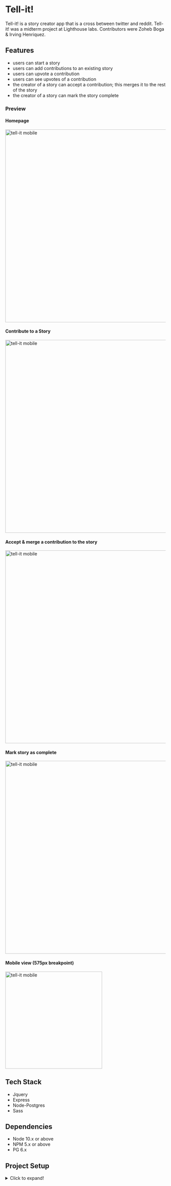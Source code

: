 # Tell-it!

Tell-it! is a story creator app that is a cross between twitter and reddit. Tell-it! was a midterm project at Lighthouse labs. Contributors were Zoheb Boga & Irving Henriquez.

## Features

 - users can start a story
 - users can add contributions to an existing story
 - users can upvote a contribution
 - users can see upvotes of a contribution
 - the creator of a story can accept a contribution; this merges it to the rest of the story
 - the creator of a story can mark the story complete

### Preview 

#### Homepage
<img width="604" alt="tell-it mobile" src="https://user-images.githubusercontent.com/69181038/120903829-6f129100-c616-11eb-9d89-c82d2e116d41.png">


#### Contribute to a Story
<img width="604" alt="tell-it mobile" src="https://user-images.githubusercontent.com/69181038/120903817-5b672a80-c616-11eb-9333-6ffb75c503eb.png">

#### Accept & merge a contribution to the story
<img width="604" alt="tell-it mobile" src="https://user-images.githubusercontent.com/69181038/120903799-3f638900-c616-11eb-9ffd-aa24e6284dee.png">


#### Mark story as complete
<img width="604" alt="tell-it mobile" src="https://user-images.githubusercontent.com/69181038/120903775-222eba80-c616-11eb-8e81-67d55c00670f.png">

#### Mobile view (575px breakpoint)
<img width="304" alt="tell-it mobile" src="https://user-images.githubusercontent.com/69181038/120903753-fc091a80-c615-11eb-8e97-a3ba0dc6f99b.png">

## Tech Stack

- Jquery
- Express
- Node-Postgres
- Sass


## Dependencies

- Node 10.x or above
- NPM 5.x or above
- PG 6.x
## Project Setup
<details>
  <summary>Click to expand!</summary>
  
  ## Project Setup

The following steps are only for _one_ of the group members to perform.

1. Create your own copy of this repo using the `Use This Template` button, ideally using the name of your project. The repo should be marked Public
2. Verify that the skeleton code now shows up in your repo on GitHub, you should be automatically redirected
3. Clone your copy of the repo to your dev machine
4. Add your team members as collaborators to the project so that they can push to this repo
5. Let your team members know the repo URL so that they use the same repo (they should _not_ create a copy/fork of this repo since that will add additional workflow complexity to the project)


## Getting Started

1. Create the `.env` by using `.env.example` as a reference: `cp .env.example .env`
2. Update the .env file with your correct local information 
  - username: `labber` 
  - password: `labber` 
  - database: `midterm`
3. Install dependencies: `npm i`
4. Fix to binaries for sass: `npm rebuild node-sass`
5. Reset database: `npm run db:reset`
  - Check the db folder to see what gets created and seeded in the SDB
7. Run the server: `npm run local`
  - Note: nodemon is used, so you should not have to restart your server
8. Visit `http://localhost:8080/`

## Warnings & Tips

- Do not edit the `layout.css` file directly, it is auto-generated by `layout.scss`
- Split routes into their own resource-based file names, as demonstrated with `users.js` and `widgets.js`
- Split database schema (table definitions) and seeds (inserts) into separate files, one per table. See `db` folder for pre-populated examples. 
- Use the `npm run db:reset` command each time there is a change to the database schema or seeds. 
  - It runs through each of the files, in order, and executes them against the database. 
  - Note: you will lose all newly created (test) data each time this is run, since the schema files will tend to `DROP` the tables and recreate them.

## Dependencies

- Node 10.x or above
- NPM 5.x or above
- PG 6.x
</details>


